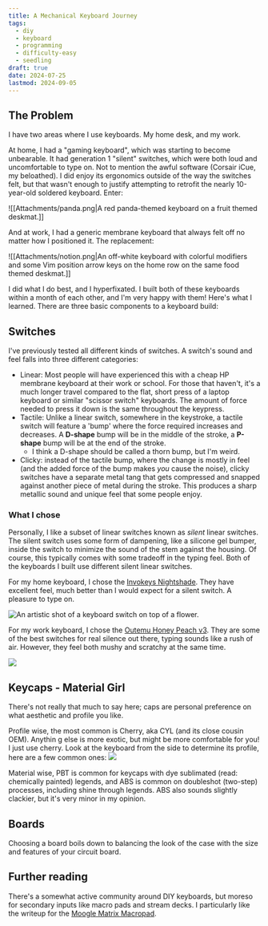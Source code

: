 ```yaml
---
title: A Mechanical Keyboard Journey
tags:
  - diy
  - keyboard
  - programming
  - difficulty-easy
  - seedling
draft: true
date: 2024-07-25
lastmod: 2024-09-05
---
```

## The Problem

I have two areas where I use keyboards. My home desk, and my work. 

At home, I had a "gaming keyboard", which was starting to become unbearable. It had generation 1 "silent" switches, which were both loud and uncomfortable to type on. Not to mention the awful software (Corsair iCue, my beloathed). I did enjoy its ergonomics outside of the way the switches felt, but that wasn't enough to justify attempting to retrofit the nearly 10-year-old soldered keyboard. Enter:

![[Attachments/panda.png|A red panda-themed keyboard on a fruit themed deskmat.]]

And at work, I had a generic membrane keyboard that always felt off no matter how I positioned it. The replacement:

![[Attachments/notion.png|An off-white keyboard with colorful modifiers and some Vim position arrow keys on the home row on the same food themed deskmat.]]

I did what I do best, and I hyperfixated. I built both of these keyboards within a month of each other, and I'm very happy with them! Here's what I learned. There are three basic components to a keyboard build:
## Switches

I've previously tested all different kinds of switches.  A switch's sound and feel falls into three different categories:
- Linear: Most people will have experienced this with a cheap HP membrane keyboard at their work or school. For those that haven't, it's a much longer travel compared to the flat, short press of a laptop keyboard or similar "scissor switch" keyboards. The amount of force needed to press it down is the same throughout the keypress.
- Tactile: Unlike a linear switch, somewhere in the keystroke, a tactile switch will feature a 'bump' where the force required increases and decreases. A **D-shape** bump will be in the middle of the stroke, a **P-shape** bump will be at the end of the stroke. 
	- I think a D-shape should be called a thorn bump, but I'm weird.
- Clicky: instead of the tactile bump, where the change is mostly in feel (and the added force of the bump makes *you* cause the noise), clicky switches have a separate metal tang that gets compressed and snapped against another piece of metal during the stroke. This produces a sharp metallic sound and unique feel that some people enjoy.
### What I chose
Personally, I like a subset of linear switches known as *silent* linear switches. The silent switch uses some form of dampening, like a silicone gel bumper, inside the switch to minimize the sound of the stem against the housing. Of course, this typically comes with some tradeoff in the typing feel. Both of the keyboards I built use different silent linear switches. 

For my home keyboard, I chose the [Invokeys Nightshade](https://invokeys.com/products/invokeys-x-alas-nightshade-switches). They have excellent feel, much better than I would expect for a silent switch. A pleasure to type on.

![An artistic shot of a keyboard switch on top of a flower.](https://invokeys.com/cdn/shop/files/Nightshadecloseup.jpg?v=1706046530&width=713)

For my work keyboard, I chose the [Outemu Honey Peach v3](https://chosfox.com/products/outemu-silent-honey-peach-switch). They are some of the best switches for real silence out there, typing sounds like a rush of air. However, they feel both mushy and scratchy at the same time. 

![](https://chosfox.com/cdn/shop/files/4_f8baf9ce-ff2e-44b8-afc9-244f5641fe93.jpg?v=1715315100&width=1280)
## Keycaps - Material Girl
There's not really that much to say here; caps are personal preference on what aesthetic and profile you like.

Profile wise, the most common is Cherry, aka CYL (and its close cousin OEM). Anythin g else is more exotic, but might be more comfortable for you! I just use cherry. Look at the keyboard from the side to determine its profile, here are a few common ones:
![](https://preview.redd.it/8s8i0e61nec61.png?auto=webp&s=6a47db60ca1c44282f7b4a80985df284aeabda29)

Material wise, PBT is common for keycaps with dye sublimated (read: chemically painted) legends, and ABS is common on doubleshot (two-step) processes, including shine through legends. ABS also sounds slightly clackier, but it's very minor in my opinion.
## Boards
Choosing a board boils down to balancing the look of the case with the size and features of your circuit board.


## Further reading
There's a somewhat active community around DIY keyboards, but moreso for secondary inputs like macro pads and stream decks. I particularly like the writeup for the [Moogle Matrix Macropad](https://mommidearest.github.io/Keyboard-Diary/2024/02/29/Moogle-Matrix.html).
